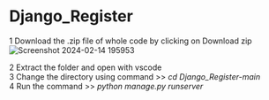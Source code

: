 # Django_Register

1 Download the .zip file of whole code by clicking on Download zip ![Screenshot 2024-02-14 195953](https://github.com/ashishverma94/Django_Register/assets/82448727/9772a53b-0781-473e-8b38-99f93e5a1da5)

2 Extract the folder and open with vscode \
3 Change the directory using command >> *cd Django_Register-main* \
4 Run the command >> *python manage.py runserver*
